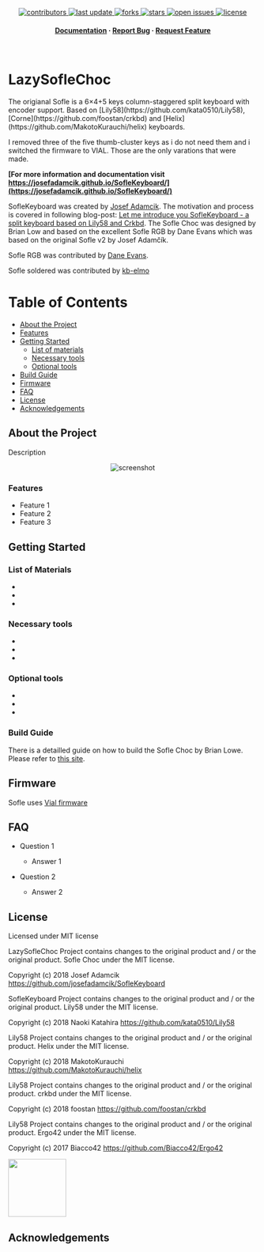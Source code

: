 <div align="center">
  
<!-- Badges -->
<p>
  <a href="https://github.com/Mboehmlaender/kb-lazy-sofle-choc/graphs/contributors">
    <img src="https://img.shields.io/github/contributors/Mboehmlaender/kb-lazy-sofle-choc" alt="contributors" />
  </a>
  <a href="">
    <img src="https://img.shields.io/github/last-commit/Mboehmlaender/kb-lazy-sofle-choc" alt="last update" />
  </a>
  <a href="https://github.com/Mboehmlaender/kb-lazy-sofle-choc/network/members">
    <img src="https://img.shields.io/github/forks/Mboehmlaender/kb-lazy-sofle-choc" alt="forks" />
  </a>
  <a href="https://github.com/Mboehmlaender/kb-lazy-sofle-choc/stargazers">
    <img src="https://img.shields.io/github/stars/Mboehmlaender/kb-lazy-sofle-choc" alt="stars" />
  </a>
  <a href="https://github.com/Mboehmlaender/kb-lazy-sofle-choc/issues/">
    <img src="https://img.shields.io/github/issues/Mboehmlaender/kb-lazy-sofle-choc" alt="open issues" />
  </a>
  <a href="https://github.com/Mboehmlaender/kb-lazy-sofle-choc/blob/master/LICENSE">
    <img src="https://img.shields.io/github/license/mboehmlaender/kb-lazy-sofle-choc.svg" alt="license" />
  </a>
</p>
   
<h4>
    <a href="https://github.com/Mboehmlaender/kb-lazy-sofle-choc">Documentation</a>
  <span> · </span>
    <a href="https://github.com/Mboehmlaender/kb-lazy-sofle-choc/issues/">Report Bug</a>
  <span> · </span>
    <a href="https://github.com/Mboehmlaender/kb-lazy-sofle-choc/issues/">Request Feature</a>
  </h4>
</div>

<br />
  <!-- <img src="assets/logo.png" alt="logo" width="200" height="auto" /> -->
  <h1>LazySofleChoc</h1>
  
  <p>
The origianal Sofle is a 6×4+5 keys column-staggered split keyboard with encoder support. Based on [Lily58](https://github.com/kata0510/Lily58), [Corne](https://github.com/foostan/crkbd) and [Helix](https://github.com/MakotoKurauchi/helix) keyboards.

I removed three of the five thumb-cluster keys as i do not need them and i switched the firmware to VIAL. Those are the only varations that were made.

**[For more information and documentation visit https://josefadamcik.github.io/SofleKeyboard/](https://josefadamcik.github.io/SofleKeyboard/)**

SofleKeyboard was created by [Josef Adamcik](https://josef-adamcik.cz/). The motivation and process is covered in following blog-post: [Let me introduce you SofleKeyboard - a split keyboard based on Lily58 and Crkbd](https://josef-adamcik.cz/electronics/let-me-introduce-you-sofle-keyboard-split-keyboard-based-on-lily58.html). The Sofle Choc was designed by Brian Low and based on the excellent Sofle RGB by Dane Evans which was based on the original Sofle v2 by Josef Adamčík.

Sofle RGB was contributed by [Dane Evans](https://github.com/DaneEvans).

Sofle soldered was contributed by [kb-elmo](https://github.com/kb-elmo)

</p>

<!-- Table of Contents -->
# Table of Contents

- [About the Project](#about-the-project)
- [Features](#features)
- [Getting Started](#getting-started)
  * [List of materials](#list-of-materials)
  * [Necessary tools](#necessary-tools) 
  * [Optional tools](#optional-tools)
- [Build Guide](#build-guide)
- [Firmware](#firmware)
- [FAQ](#faq)
- [License](#license)
- [Acknowledgements](#acknowledgements)

<!-- About the Project -->
## About the Project
Description

<div align="center"> 
  <img src="https://placehold.co/600x400?text=Your+Screenshot+here" alt="screenshot" />
</div>

<!-- Features -->
### Features

- Feature 1
- Feature 2
- Feature 3

<!-- Getting Started -->
## Getting Started

<!-- List of Materials -->
### List of Materials

- 
- 
- 

<!-- Necessary tools -->
### Necessary tools
- 
-
-
   
<!-- Optional tools -->
### Optional tools
- 
-
-

<!-- Build Guide -->
### Build Guide

There is a detailled guide on how to build the Sofle Choc by Brian Lowe. Please refer to [this site](https://brianlow.notion.site/Sofle-Choc-Build-Guide-c4bbbaece6e746f7a5956842af567e79).

<!-- Firmware -->
## Firmware 

Sofle uses [Vial firmware](https://github.com/vial-kb/vial-qmk)

<!-- FAQ -->
## FAQ

- Question 1

  + Answer 1

- Question 2

  + Answer 2


<!-- License -->
## License

Licensed under MIT license

LazySofleChoc Project contains changes to the original product and / or the original product.
Sofle Choc under the MIT license.

Copyright (c) 2018 Josef Adamcik
https://github.com/josefadamcik/SofleKeyboard

SofleKeyboard Project contains changes to the original product and / or the original product.
Lily58 under the MIT license.

Copyright (c) 2018 Naoki Katahira
https://github.com/kata0510/Lily58

Lily58 Project contains changes to the original product and / or the original product.
Helix under the MIT license.

Copyright (c) 2018 MakotoKurauchi
https://github.com/MakotoKurauchi/helix

Lily58 Project contains changes to the original product and / or the original product.
crkbd under the MIT license.

Copyright (c) 2018 foostan
https://github.com/foostan/crkbd

Lily58 Project contains changes to the original product and / or the original product.
Ergo42 under the MIT license.

Copyright (c) 2017 Biacco42
https://github.com/Biacco42/Ergo42

[<img src="https://opensource.org/wp-content/themes/osi/assets/img/osi-badge-light.svg" width="117">](https://opensource.org/license/mit)

<!-- Acknowledgments -->
## Acknowledgements
